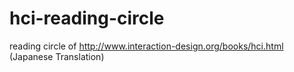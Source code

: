 hci-reading-circle
==================

reading circle of http://www.interaction-design.org/books/hci.html (Japanese Translation)
